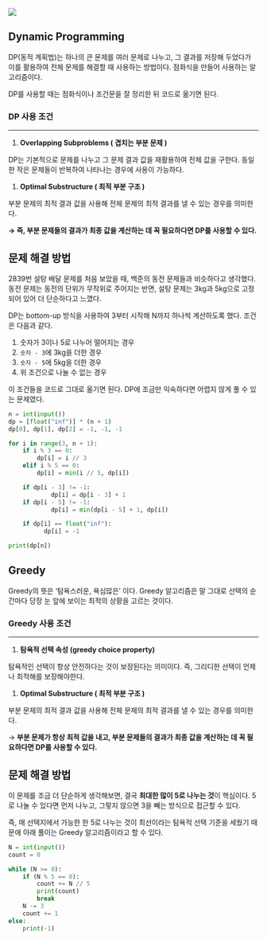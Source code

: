 
![](https://velog.velcdn.com/images/hariaus/post/aca7247a-cf23-45c4-9752-90334b4d074d/image.png)


## Dynamic Programming


DP(동적 계획법)는 하나의 큰 문제를 여러 문제로 나누고, 그 결과를 저장해 두었다가 이를 활용하여 전체 문제를 해결할 때 사용하는 방법이다. 점화식을 만들어 사용하는 알고리즘이다.

</aside>

DP를 사용할 때는 점화식이나 조건문을 잘 정리한 뒤 코드로 옮기면 된다.

### DP 사용 조건

---

1. **Overlapping Subproblems ( 겹치는 부분 문제 )**

DP는 기본적으로 문제를 나누고 그 문제 결과 값을 재활용하여 전체 값을 구한다. 동일한 작은 문제들이 반복하여 나타나는 경우에 사용이 가능하다.

1. **Optimal Substructure ( 최적 부분 구조 )**

부분 문제의 최적 결과 값을 사용해 전체 문제의 최적 결과를 낼 수 있는 경우를 의미한다. 

**→ 즉, 부분 문제들의 결과가 최종 값을 계산하는 데 꼭 필요하다면 DP를 사용할 수 있다.**

## 문제 해결 방법


2839번 설탕 배달 문제를 처음 보았을 때, 백준의 동전 문제들과 비슷하다고 생각했다. 동전 문제는 동전의 단위가 무작위로 주어지는 반면, 설탕 문제는 3kg과 5kg으로 고정되어 있어 더 단순하다고 느꼈다.

DP는 bottom-up 방식을 사용하여 3부터 시작해 N까지 하나씩 계산하도록 했다. 조건은 다음과 같다.

1. 숫자가 3이나 5로 나누어 떨어지는 경우
2. `숫자 - 3`에 3kg을 더한 경우
3. `숫자 - 5`에 5kg을 더한 경우
4. 위 조건으로 나눌 수 없는 경우

이 조건들을 코드로 그대로 옮기면 된다. DP에 조금만 익숙하다면 어렵지 않게 풀 수 있는 문제였다.

```python
n = int(input())
dp = [float("inf")] * (n + 1)
dp[0], dp[1], dp[2] = -1, -1, -1

for i in range(3, n + 1):
    if i % 3 == 0:
        dp[i] = i // 3
    elif i % 5 == 0:
        dp[i] = min(i // 5, dp[i])

    if dp[i - 3] != -1:
            dp[i] = dp[i - 3] + 1
    if dp[i - 5] != -1:
            dp[i] = min(dp[i - 5] + 1, dp[i])

    if dp[i] == float("inf"):
          dp[i] = -1

print(dp[n])
```

## Greedy


Greedy의 뜻은 ‘탐욕스러운, 욕심많은’ 이다. Greedy 알고리즘은 말 그대로 선택의 순간마다 당장 눈 앞에 보이는 최적의 상황을 고르는 것이다.



### Greedy 사용 조건

---

1. **탐욕적 선택 속성 (greedy choice property)**

탐욕적인 선택이 항상 안전하다는 것이 보장된다는 의미이다. 즉, 그리디한 선택이 언제나 최적해를 보장해야한다.

1. **Optimal Substructure ( 최적 부분 구조 )**

부분 문제의 최적 결과 값을 사용해 전체 문제의 최적 결과를 낼 수 있는 경우를 의미한다. 

→ **부분 문제가 항상 최적 값을 내고, 부분 문제들의 결과가 최종 값을 계산하는 데 꼭 필요하다면 DP를 사용할 수 있다.**

## 문제 해결 방법


이 문제를 조금 더 단순하게 생각해보면, 결국 **최대한 많이 5로 나누는 것**이 핵심이다. 5로 나눌 수 있다면 먼저 나누고, 그렇지 않으면 3을 빼는 방식으로 접근할 수 있다.

즉, 매 선택지에서 가능한 한 5로 나누는 것이 최선이라는 탐욕적 선택 기준을 세웠기 때문에 아래 풀이는 Greedy 알고리즘이라고 할 수 있다. 

```python
N = int(input())
count = 0

while (N >= 0):
    if (N % 5 == 0):
        count += N // 5
        print(count)
        break
    N -= 3
    count += 1
else:
    print(-1) 
```